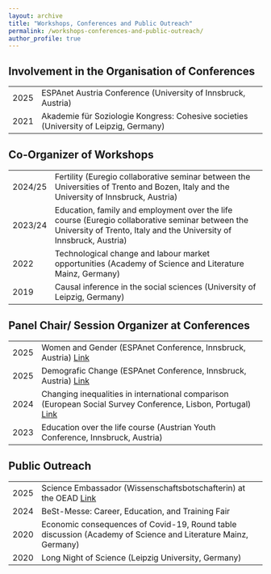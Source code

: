 ```yaml
---
layout: archive
title: "Workshops, Conferences and Public Outreach"
permalink: /workshops-conferences-and-public-outreach/
author_profile: true
---
```


<h2>Involvement in the Organisation of Conferences</h2>
<table>
    <tbody>
        <tr>
            <td width="10%">2025</td>
            <td>ESPAnet Austria Conference (University of Innsbruck, Austria)</td>
        </tr>
        <tr>
            <td width="10%">2021</td>
            <td>Akademie für Soziologie Kongress: Cohesive societies (University of Leipzig, Germany) </td>
        </tr>
    </tbody>
</table>

<h2>Co-Organizer of Workshops</h2>
<table>
    <tbody>
        <tr>
            <td width="10%">2024/25</td>
            <td>Fertility (Euregio collaborative seminar between the Universities of Trento and Bozen, Italy and the University of Innsbruck, Austria)</td>
        </tr>
        <tr>
            <td width="10%">2023/24</td>
            <td>Education, family and employment over the life course (Euregio collaborative seminar between the University of Trento, Italy and the University of Innsbruck, Austria)</td>
        </tr>
        <tr>
            <td width="10%">2022</td>
            <td>Technological change and labour market opportunities (Academy of Science and Literature Mainz, Germany)</td>
        </tr>
        <tr>
            <td width="10%">2019</td>
            <td>Causal inference in the social sciences (University of Leipzig, Germany) </td>
        </tr>
    </tbody>
</table>

<h2>Panel Chair/ Session Organizer at Conferences</h2>
<table>
    <tbody>
         <tr>
            <td width="10%">2025</td>
            <td>Women and Gender (ESPAnet Conference, Innsbruck, Austria)
                <a href="https://www.wu.ac.at/en/institute-for-social-policy/espanet-austria/regelmaessige-forschungskonferenzen">Link</a>
            </td>
        </tr>
        <tr>
            <td width="10%">2025</td>
            <td>Demografic Change (ESPAnet Conference, Innsbruck, Austria)
                <a href="https://www.wu.ac.at/en/institute-for-social-policy/espanet-austria/regelmaessige-forschungskonferenzen">Link</a>
            </td>
        </tr>
        <tr>
            <td width="10%">2024</td>
            <td>Changing inequalities in international comparison (European Social Survey Conference, Lisbon, Portugal)
                <a href="https://www.europeansocialsurvey.org/about/ess-conference/5th-international-ess-conference">Link</a>
            </td>
        </tr>
        <tr>
            <td width="10%">2023</td>
            <td>Education over the life course (Austrian Youth Conference, Innsbruck, Austria)</td>
        </tr>
    </tbody>
</table>

<h2>Public Outreach</h2>
<table>
    <tbody>
        <tr>
            <td width="10%">2025</td>
            <td>Science Embassador (Wissenschaftsbotschafterin) at the OEAD
             <a href="https://youngscience.oead.at/de/wissenschaftsvermittlung/wissenschaftsbotschafter-innen/botschafter-profile/706">Link</a>
            </td>
        </tr>
         <tr>
            <td width="10%">2024</td>
            <td>BeSt-Messe: Career, Education, and Training Fair
            </td>
        </tr>
        <tr>
            <td width="10%">2020</td>
            <td>Economic consequences of Covid-19, Round table discussion (Academy of Science and Literature Mainz, Germany)</td>
        </tr>
        <tr>
            <td width="10%">2020</td>
            <td>Long Night of Science (Leipzig University, Germany)</td>
        </tr>
    </tbody>
</table>


